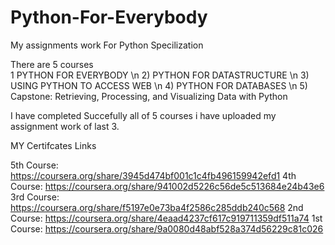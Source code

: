 # Python-For-Everybody
My assignments work For Python Specilization

There are 5 courses  
1 PYTHON FOR EVERYBODY \n
2) PYTHON FOR DATASTRUCTURE \n
3) USING PYTHON TO ACCESS WEB \n
4) PYTHON FOR DATABASES \n
5) Capstone: Retrieving, Processing, and Visualizing Data with Python

I have completed Succefully all of 5 courses i have uploaded my assignment work of last 3.

MY Certifcates Links

5th Course: https://coursera.org/share/3945d474bf001c1c4fb496159942efd1
4th Course: https://coursera.org/share/941002d5226c56de5c513684e24b43e6
3rd Course: https://coursera.org/share/f5197e0e73ba4f2586c285ddb240c568
2nd Course: https://coursera.org/share/4eaad4237cf617c919711359df511a74
1st Course: https://coursera.org/share/9a0080d48abf528a374d56229c81c026
